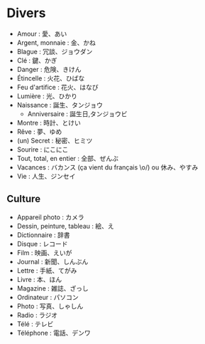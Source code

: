 # Divers

- Amour : 愛、あい
- Argent, monnaie : 金、かね
- Blague : 冗談、ジョウダン
- Clé : 鍵、かぎ
- Danger : 危険、きけん
- Étincelle : 火花、ひばな
- Feu d'artifice : 花火、はなび
- Lumière : 光、ひかり
- Naissance : 誕生、タンジョウ
  - Anniversaire : 誕生日,タンジョウビ
- Montre : 時計、とけい
- Rêve : 夢、ゆめ
- (un) Secret : 秘密、ヒミツ
- Sourire : にこにこ
- Tout, total, en entier : 全部、ぜんぶ
- Vacances : バカンス (ça vient du français \o/) ou 休み、やすみ
- Vie : 人生、ジンセイ

## Culture

- Appareil photo : カメラ
- Dessin, peinture, tableau : 絵、え
- Dictionnaire : 辞書
- Disque : レコード
- Film : 映画、えいが
- Journal : 新聞、しんぶん
- Lettre : 手紙、てがみ
- Livre : 本、ほん
- Magazine : 雑誌、ざっし
- Ordinateur : パソコン
- Photo : 写真、しゃしん
- Radio : ラジオ
- Télé : テレビ
- Téléphone : 電話、デンワ
